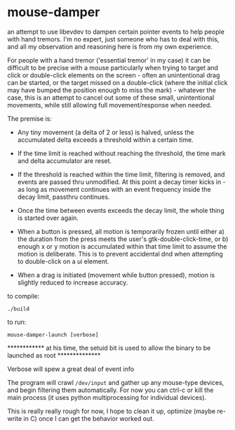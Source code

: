 # mouse-damper
an attempt to use libevdev to dampen certain pointer events to help people with hand tremors. I'm no expert, just someone who has to deal with this, and all my observation and reasoning here is from my own experience.


For people with a hand tremor ('essential tremor' in my case) it can be difficult to be precise with a mouse
particularly when trying to target and click or double-click elements on the screen - often an unintentional drag
can be started, or the target missed on a double-click (where the initial click may have bumped the position enough
to miss the mark) - whatever the case, this is an attempt to cancel out some of these small, unintentional movements,
while still allowing full movement/response when needed.

The premise is:

- Any tiny movement (a delta of 2 or less) is halved, unless the accumulated delta exceeds a threshold within a certain
time.

- If the time limit is reached without reaching the threshold, the time mark and delta accumulator are reset.

- If the threshold is reached within the time limit, filtering is removed, and events are passed thru unmodified.
  At this point a decay timer kicks in - as long as movement continues with an event frequency inside the decay limit,
  passthru continues.

- Once the time between events exceeds the decay limit, the whole thing is started over again.

- When a button is pressed, all motion is temporarily frozen until either a) the duration from the press meets the user's gtk-double-click-time, or b) enough x or y motion is accumulated within that time limit to assume the motion is deliberate.  This is to prevent accidental dnd when attempting to double-click on a ui element.

- When a drag is initiated (movement while button pressed), motion is slightly reduced to increase accuracy.

to compile:
```
./build
```
to run:
```
mouse-damper-launch [verbose]
```
************ at his time, the setuid bit is used to allow the binary to be launched as root **************

Verbose will spew a great deal of event info

The program will crawl `/dev/input` and gather up any mouse-type devices, and begin filtering them automatically.  For now you can ctrl-c or kill the main process (it uses python multiprocessing for individual devices).

This is really really rough for now, I hope to clean it up, optimize (maybe re-write in C) once I can get the
behavior worked out.
